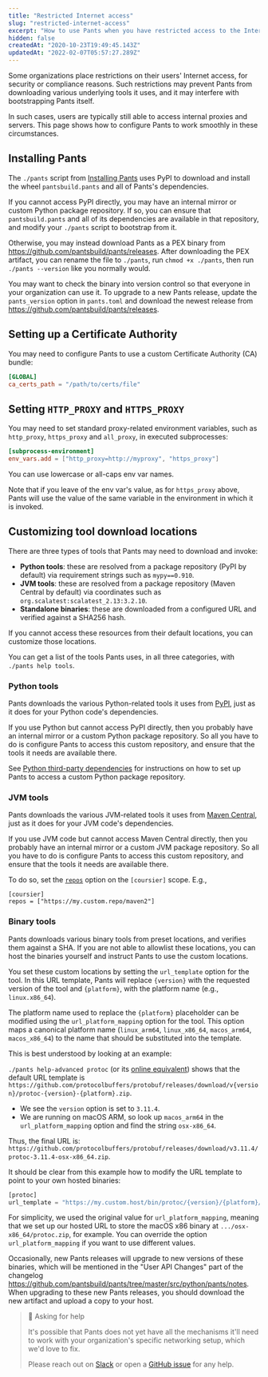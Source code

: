 ```yaml
---
title: "Restricted Internet access"
slug: "restricted-internet-access"
excerpt: "How to use Pants when you have restricted access to the Internet"
hidden: false
createdAt: "2020-10-23T19:49:45.143Z"
updatedAt: "2022-02-07T05:57:27.289Z"
---
```

Some organizations place restrictions on their users' Internet access, for security or compliance reasons.  Such restrictions may prevent Pants from downloading various underlying tools it uses, and it may interfere with bootstrapping Pants itself. 

In such cases, users are typically still able to access internal proxies and servers. This page shows how to configure Pants to work smoothly in these circumstances.

Installing Pants
----------------

The `./pants` script from [Installing Pants](doc:installation) uses PyPI to download and install the wheel `pantsbuild.pants` and all of Pants's dependencies. 

If you cannot access PyPI directly, you may have an internal mirror or custom Python package repository. If so, you can ensure that `pantsbuild.pants` and all of its dependencies are available in that repository, and modify your `./pants` script to bootstrap from it.

Otherwise, you may instead download Pants as a PEX binary from <https://github.com/pantsbuild/pants/releases>. After downloading the PEX artifact, you can rename the file to `./pants`, run `chmod +x ./pants`, then run `./pants --version` like you normally would. 

You may want to check the binary into version control so that everyone in your organization can use it. To upgrade to a new Pants release, update the `pants_version` option in `pants.toml` and download the newest release from <https://github.com/pantsbuild/pants/releases>.

Setting up a Certificate Authority
----------------------------------

You may need to configure Pants to use a custom Certificate Authority (CA) bundle: 

```toml pants.toml
[GLOBAL]
ca_certs_path = "/path/to/certs/file"
```

Setting `HTTP_PROXY` and `HTTPS_PROXY`
--------------------------------------

You may need to set standard proxy-related environment variables, such as `http_proxy`, `https_proxy` and `all_proxy`, in executed subprocesses:

```toml pants.toml
[subprocess-environment]
env_vars.add = ["http_proxy=http://myproxy", "https_proxy"]
```

You can use lowercase or all-caps env var names.

Note that if you leave of the env var's value, as for `https_proxy` above, Pants will use the value of the same variable in the environment in which it is invoked.

Customizing tool download locations
-----------------------------------

There are three types of tools that Pants may need to download and invoke:

- **Python tools**: these are resolved from a package repository (PyPI by default) via requirement strings such as `mypy==0.910`.
- **JVM tools**: these are resolved from a package repository (Maven Central by default) via coordinates such as `org.scalatest:scalatest_2.13:3.2.10`.
- **Standalone binaries**: these are downloaded from a configured URL and verified against a SHA256 hash.

If you cannot access these resources from their default locations, you can customize those locations.

You can get a list of the tools Pants uses, in all three categories, with `./pants help tools`. 

### Python tools

Pants downloads the various Python-related tools it uses from [PyPI](https://pypi.org/), just as it does for your Python code's dependencies. 

If you use Python but cannot access PyPI directly, then you probably have an internal mirror or a custom Python package repository.  So all you have to do is configure Pants to access this custom repository, and ensure that the tools it needs are available there.

See [Python third-party dependencies](doc:python-third-party-dependencies#custom-repositories) for instructions on how to set up Pants to access a custom Python package repository. 

### JVM tools

Pants downloads the various JVM-related tools it uses from [Maven Central](<>), just as it does for your JVM code's dependencies.

If you use JVM code but cannot access Maven Central directly, then you probably have an internal mirror or a custom JVM package repository. So all you have to do is configure Pants to access this custom repository, and ensure that the tools it needs are available there. 

To do so, set the [`repos`](doc:reference-coursier#section-repos) option on the `[coursier]` scope. E.g., 

```text pants.toml
[coursier]
repos = ["https://my.custom.repo/maven2"]
```

### Binary tools

Pants downloads various binary tools from preset locations, and verifies them against a SHA. If you are not able to allowlist these locations, you can host the binaries yourself and instruct Pants to use the custom locations. 

You set these custom locations by setting the `url_template` option for the tool. In this URL template, Pants will replace `{version}` with the requested version of the tool and `{platform}`, with the platform name (e.g., `linux.x86_64`). 

The platform name used to replace the `{platform}` placeholder can be modified using the `url_platform_mapping` option for the tool. This option maps a canonical platform name (`linux_arm64`, `linux_x86_64`, `macos_arm64`, `macos_x86_64`) to the name that should be substituted into the template. 

This is best understood by looking at an example:

`./pants help-advanced protoc` (or its [online equivalent](doc:reference-protoc#advanced-options)) shows that the default URL template is `https://github.com/protocolbuffers/protobuf/releases/download/v{version}/protoc-{version}-{platform}.zip`. 

- We see the `version` option is set to `3.11.4`. 
- We are running on macOS ARM, so look up `macos_arm64` in the `url_platform_mapping` option and find the string `osx-x86_64`. 

Thus, the final URL is:  
`https://github.com/protocolbuffers/protobuf/releases/download/v3.11.4/protoc-3.11.4-osx-x86_64.zip`.

It should be clear from this example how to modify the URL template to point to your own hosted binaries:

```python pants.toml
[protoc]
url_template = "https://my.custom.host/bin/protoc/{version}/{platform}/protoc.zip"
```

For simplicity, we used the original value for `url_platform_mapping`, meaning that we set up our hosted URL to store the macOS x86 binary at `.../osx-x86_64/protoc.zip`, for example. You can override the option `url_platform_mapping` if you want to use different values.

Occasionally, new Pants releases will upgrade to new versions of these binaries, which will be mentioned in the "User API Changes" part of the changelog <https://github.com/pantsbuild/pants/tree/master/src/python/pants/notes>. When upgrading to these new Pants releases, you should download the new artifact and upload a copy to your host.

> 📘 Asking for help
> 
> It's possible that Pants does not yet have all the mechanisms it'll need to work with your organization's specific networking setup, which we'd love to fix.
> 
> Please reach out on [Slack](doc:community) or open a [GitHub issue](https://github.com/pantsbuild/pants/issues) for any help.
